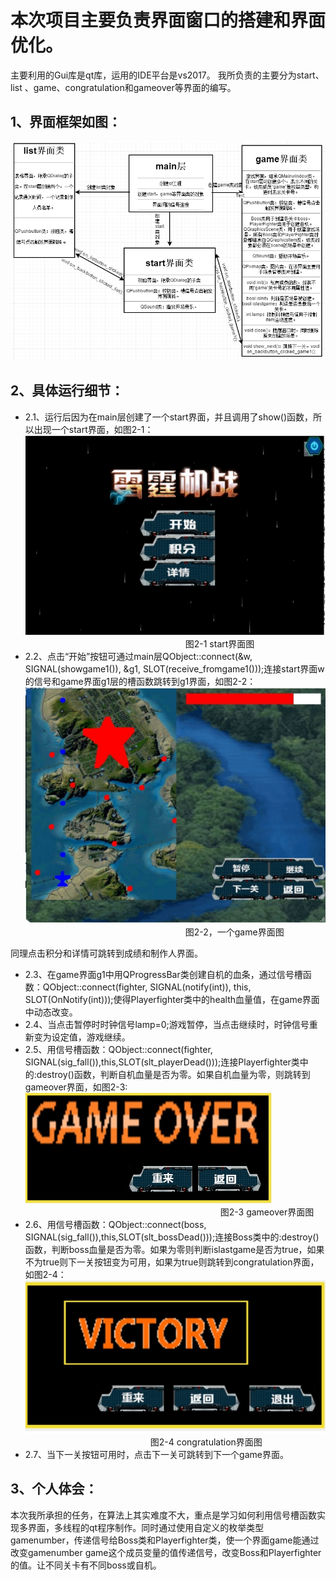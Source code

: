 # 本次项目主要负责界面窗口的搭建和界面优化。
主要利用的Gui库是qt库，运用的IDE平台是vs2017。
我所负责的主要分为start、 list 、game、congratulation和gameover等界面的编写。
## 1、界面框架如图：
 ![image](https://github.com/Xuyanche/Thunder/raw/wjt/报告/流程图.PNG)
## 2、具体运行细节：
* 2.1、运行后因为在main层创建了一个start界面，并且调用了show()函数，所以出现一个start界面，如图2-1：
 ![image](https://github.com/Xuyanche/Thunder/raw/wjt/报告/start界面.png)
&emsp;&emsp;&emsp;&emsp;&emsp;&emsp;&emsp;&emsp;&emsp;&emsp;&emsp;&emsp;&emsp;&emsp;&emsp;&emsp;&emsp;&emsp;
图2-1 start界面图
* 2.2、点击“开始”按钮可通过main层QObject::connect(&w, SIGNAL(showgame1()), &g1, SLOT(receive_fromgame1()));连接start界面w的信号和game界面g1层的槽函数跳转到g1界面，如图2-2：
![image](https://github.com/Xuyanche/Thunder/raw/wjt/报告/game界面.png)
&emsp;&emsp;&emsp;&emsp;&emsp;&emsp;&emsp;&emsp;&emsp;&emsp;&emsp;&emsp;&emsp;&emsp;&emsp;&emsp;&emsp;&emsp;
图2-2，一个game界面图

同理点击积分和详情可跳转到成绩和制作人界面。
* 2.3、在game界面g1中用QProgressBar类创建自机的血条，通过信号槽函数：QObject::connect(fighter, SIGNAL(notify(int)), this, SLOT(OnNotify(int)));使得Playerfighter类中的health血量值，在game界面中动态改变。
* 2.4、当点击暂停时时钟信号lamp=0;游戏暂停，当点击继续时，时钟信号重新变为设定值，游戏继续。
* 2.5、用信号槽函数：QObject::connect(fighter, SIGNAL(sig_fall()),this,SLOT(slt_playerDead()));连接Playerfighter类中的:destroy()函数，判断自机血量是否为零。如果自机血量为零，则跳转到gameover界面，如图2-3:
![image](https://github.com/Xuyanche/Thunder/raw/wjt/报告/gameover界面.png)
&emsp;&emsp;&emsp;&emsp;&emsp;&emsp;&emsp;&emsp;&emsp;&emsp;&emsp;&emsp;&emsp;&emsp;&emsp;&emsp;&emsp;&emsp;&emsp;&emsp;&emsp;&emsp;
图2-3 gameover界面图
* 2.6、用信号槽函数：QObject::connect(boss, SIGNAL(sig_fall()),this,SLOT(slt_bossDead()));连接Boss类中的:destroy()函数，判断boss血量是否为零。如果为零则判断islastgame是否为true，如果不为true则下一关按钮变为可用，如果为true则跳转到congratulation界面，如图2-4：
![image](https://github.com/Xuyanche/Thunder/raw/wjt/报告/congratulation界面.png)
&emsp;&emsp;&emsp;&emsp;&emsp;&emsp;&emsp;&emsp;&emsp;&emsp;&emsp;&emsp;&emsp;&emsp;
图2-4 congratulation界面图
* 2.7、当下一关按钮可用时，点击下一关可跳转到下一个game界面。

## 3、个人体会：
本次我所承担的任务，在算法上其实难度不大，重点是学习如何利用信号槽函数实现多界面，多线程的qt程序制作。同时通过使用自定义的枚举类型gamenumber，传递信号给Boss类和Playerfighter类，使一个界面game能通过改变gamenumber game这个成员变量的值传递信号，改变Boss和Playerfighter的值。让不同关卡有不同boss或自机。
